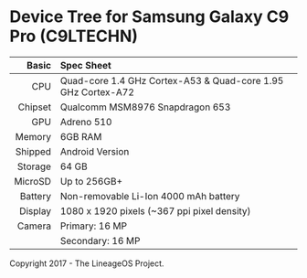Device Tree for Samsung Galaxy C9 Pro (C9LTECHN)
===========================================

Basic   | Spec Sheet
-------:|:-------------------------
CPU     | Quad-core 1.4 GHz Cortex-A53 & Quad-core 1.95 GHz Cortex-A72
Chipset | Qualcomm MSM8976 Snapdragon 653
GPU     | Adreno 510
Memory  | 6GB RAM
Shipped | Android Version | 6.0.1
Storage | 64 GB
MicroSD | Up to 256GB+
Battery | Non-removable Li-Ion 4000 mAh battery
Display | 1080 x 1920 pixels (~367 ppi pixel density)
Camera  | Primary: 16 MP
	| Secondary: 16 MP

Copyright 2017 - The LineageOS Project.
